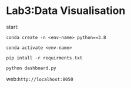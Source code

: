 # Lab3:Data Visualisation
start:
```
conda create -n <env-name> python==3.8

conda activate <env-name>

pip intall -r requirments.txt

python dashboard.py
```

web:`http://localhost:8050`
